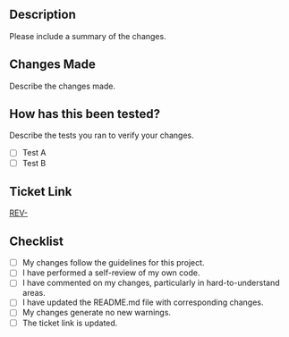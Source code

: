 ## Description

Please include a summary of the changes.

## Changes Made

Describe the changes made.

## How has this been tested?

Describe the tests you ran to verify your changes.

 - [ ] Test A
 - [ ] Test B

## Ticket Link

[REV-](URL)

## Checklist

- [ ] My changes follow the guidelines for this project.
- [ ] I have performed a self-review of my own code.
- [ ] I have commented on my changes, particularly in hard-to-understand areas.
- [ ] I have updated the README.md file with corresponding changes.
- [ ] My changes generate no new warnings.
- [ ] The ticket link is updated.
